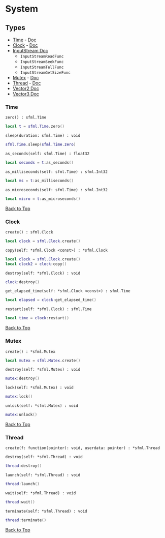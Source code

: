 # System

## Types
* [Time](#time) - [Doc](https://www.sfml-dev.org/documentation/2.5.1/classsf_1_1Time.php)
* [Clock](#clock) - [Doc](https://www.sfml-dev.org/documentation/2.5.1/classsf_1_1Clock.php)
* [InputStream Doc](https://www.sfml-dev.org/documentation/2.5.1/classsf_1_1InputStream.php)
	* `InputStreamReadFunc`
	* `InputStreamSeekFunc`
	* `InputStreamTellFunc`
	* `InputStreamGetSizeFunc`
* [Mutex](#mutex) - [Doc](https://www.sfml-dev.org/documentation/2.5.1/classsf_1_1Mutex.php)
* [Thread](#thread) - [Doc](https://www.sfml-dev.org/documentation/2.5.1/classsf_1_1Thread.php)
* [Vector2 Doc](https://www.sfml-dev.org/documentation/2.5.1/classsf_1_1Vector2.php)
* [Vector3 Doc](https://www.sfml-dev.org/documentation/2.5.1/classsf_1_1Vector3.php)


### Time

`zero() : sfml.Time`
```lua
local t = sfml.Time.zero()
```

`sleep(duration: sfml.Time) : void`
```lua
sfml.Time.sleep(sfml.Time.zero)
```

`as_seconds(self: sfml.Time) : float32`
```lua
local seconds = t:as_seconds()
```

`as_milliseconds(self: sfml.Time) : sfml.Int32`
```lua
local ms = t:as_milliseconds()
```

`as_microseconds(self: sfml.Time) : sfml.Int32`
```lua
local micro = t:as_microseconds()
```

[Back to Top](#system)


### Clock

`create() : sfml.Clock`
```lua
local clock = sfml.Clock.create()
```

`copy(self: *sfml.Clock <const>) : *sfml.Clock`
```lua
local clock = sfml.Clock.create()
local clock2 = clock:copy()
```

`destroy(self: *sfml.Clock) : void`
```lua
clock:destroy()
```

`get_elapsed_time(self: *sfml.Clock <const>) : sfml.Time`
```lua
local elapsed = clock:get_elapsed_time()
```

`restart(self: *sfml.Clock) : sfml.Time`
```lua
local time = clock:restart()
```

[Back to Top](#system)


### Mutex

`create() : *sfml.Mutex`
```lua
local mutex = sfml.Mutex.create()
```

`destroy(self: *sfml.Mutex) : void`
```lua
mutex:destroy()
```

`lock(self: *sfml.Mutex) : void`
```lua
mutex:lock()
```

`unlock(self: *sfml.Mutex) : void`
```lua
mutex:unlock()
```

[Back to Top](#system)


### Thread

`create(f: function(pointer): void, userdata: pointer) : *sfml.Thread`

`destroy(self: *sfml.Thread) : void`
```lua
thread:destroy()
```

`launch(self: *sfml.Thread) : void`
```lua
thread:launch()
```

`wait(self: *sfml.Thread) : void`
```lua
thread:wait()
```

`terminate(self: *sfml.Thread) : void`
```lua
thread:terminate()
```

[Back to Top](#system)